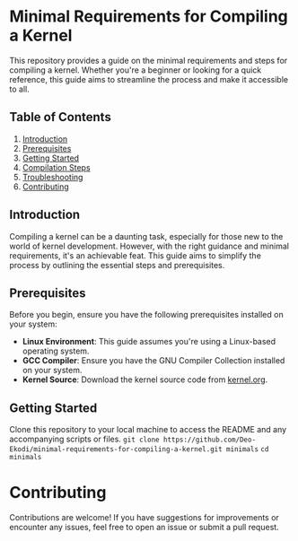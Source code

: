 # Minimal Requirements for Compiling a Kernel

This repository provides a guide on the minimal requirements and steps for compiling a kernel. 
Whether you're a beginner or looking for a quick reference, this guide aims to streamline the process and make it accessible to all.

## Table of Contents

1. [Introduction](#introduction)
2. [Prerequisites](#prerequisites)
3. [Getting Started](#getting-started)
4. [Compilation Steps](#compilation-steps)
5. [Troubleshooting](#troubleshooting)
6. [Contributing](#contributing)

## Introduction

Compiling a kernel can be a daunting task, especially for those new to the world of kernel development. 
However, with the right guidance and minimal requirements, it's an achievable feat. 
This guide aims to simplify the process by outlining the essential steps and prerequisites.

## Prerequisites

Before you begin, ensure you have the following prerequisites installed on your system:

- **Linux Environment**: This guide assumes you're using a Linux-based operating system.
- **GCC Compiler**: Ensure you have the GNU Compiler Collection installed on your system.
- **Kernel Source**: Download the kernel source code from [kernel.org](https://www.kernel.org/).

## Getting Started

Clone this repository to your local machine to access the README and any accompanying scripts or files.
```git clone https://github.com/Deo-Ekodi/minimal-requirements-for-compiling-a-kernel.git minimals```
```cd minimals```

# Contributing
Contributions are welcome! If you have suggestions for improvements or encounter any issues, 
feel free to open an issue or submit a pull request.
